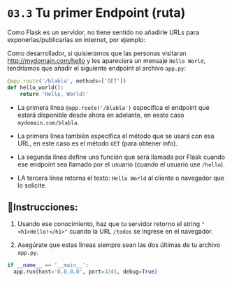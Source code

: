 # `03.3` Tu primer Endpoint (ruta)

Como Flask es un servidor, no tiene sentido no añadirle URLs para exponerlas/publicarlas en internet, por ejemplo:

Como desarrollador, si quisieramos que las personas visitaran http://mydomain.com/hello y les apareciera un mensaje `Hello World`, tendríamos que añadir el siguiente endpoint al archivo `app.py`:

```python
@app.route('/blabla', methods=['GET'])
def hello_world():
    return 'Hello, World!'
```

+ La primera línea `@app.route('/blabla')` especifica el endpoint que estará disponible desde ahora en adelante, en eeste caso `mydomain.com/blabla`.

+ La primera línea también especifica el método que se usará con esa URL, en este caso es el método `GET` (para obtener info).

+ La segunda línea define una función que será llamada por Flask cuando ese endpoint sea llamado por el usuario (cuando el usuario use `/hello`).

+ LA tercera línea retorna el texto: `Hello World` al cliente o navegador que lo solicite.
 

## 📝Instrucciones:

1. Usando ese conocimiento, haz que tu servidor retorno el string `"<h1>Hello!</h1>"` cuando la URL `/todos` se ingrese en el navegador.

2. Asegúrate que estas líneas siempre sean las dos últimas de tu archivo `app.py`.

```python
if __name__ == '__main__':
  app.run(host='0.0.0.0', port=3245, debug=True)
```
